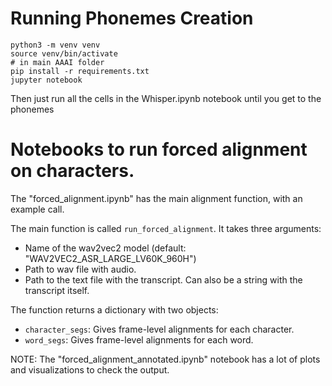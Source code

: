 # Running Phonemes Creation

```
python3 -m venv venv
source venv/bin/activate
# in main AAAI folder
pip install -r requirements.txt
jupyter notebook
```

Then just run all the cells in the Whisper.ipynb notebook until you get to the phonemes

# Notebooks to run forced alignment on characters.

The "forced_alignment.ipynb" has the main alignment function, with an example call.

The main function is called `run_forced_alignment`. It takes three arguments:

- Name of the wav2vec2 model (default: "WAV2VEC2_ASR_LARGE_LV60K_960H")
- Path to wav file with audio.
- Path to the text file with the transcript. Can also be a string with the transcript itself.

The function returns a dictionary with two objects:

- `character_segs`: Gives frame-level alignments for each character.
- `word_segs`: Gives frame-level alignments for each word.

NOTE: The "forced_alignment_annotated.ipynb" notebook has a lot of plots and visualizations to check the output.

